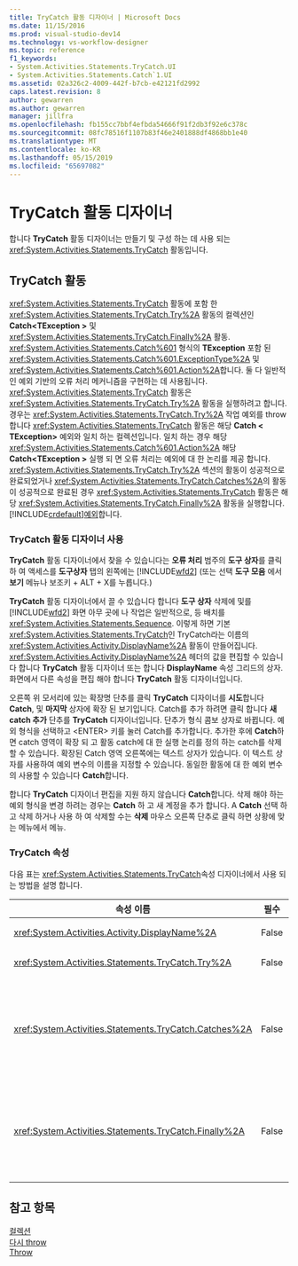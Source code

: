 ```yaml
---
title: TryCatch 활동 디자이너 | Microsoft Docs
ms.date: 11/15/2016
ms.prod: visual-studio-dev14
ms.technology: vs-workflow-designer
ms.topic: reference
f1_keywords:
- System.Activities.Statements.TryCatch.UI
- System.Activities.Statements.Catch`1.UI
ms.assetid: 02a326c2-4009-442f-b7cb-e42121fd2992
caps.latest.revision: 8
author: gewarren
ms.author: gewarren
manager: jillfra
ms.openlocfilehash: fb155cc7bbf4efbda54666f91f2db3f92e6c378c
ms.sourcegitcommit: 08fc78516f1107b83f46e2401888df4868bb1e40
ms.translationtype: MT
ms.contentlocale: ko-KR
ms.lasthandoff: 05/15/2019
ms.locfileid: "65697082"
---
```

# <a name="trycatch-activity-designer"></a>TryCatch 활동 디자이너
합니다 **TryCatch** 활동 디자이너는 만들기 및 구성 하는 데 사용 되는 <xref:System.Activities.Statements.TryCatch> 활동입니다.  
  
## <a name="the-trycatch-activity"></a>TryCatch 활동  
 <xref:System.Activities.Statements.TryCatch> 활동에 포함 한 <xref:System.Activities.Statements.TryCatch.Try%2A> 활동의 컬렉션인 **Catch\<TException >** 및 <xref:System.Activities.Statements.TryCatch.Finally%2A> 활동. <xref:System.Activities.Statements.Catch%601> 형식의 **TException** 포함 된 <xref:System.Activities.Statements.Catch%601.ExceptionType%2A> 및 <xref:System.Activities.Statements.Catch%601.Action%2A>합니다. 둘 다 일반적인 예외 기반의 오류 처리 메커니즘을 구현하는 데 사용됩니다. <xref:System.Activities.Statements.TryCatch> 활동은 <xref:System.Activities.Statements.TryCatch.Try%2A> 활동을 실행하려고 합니다. 경우는 <xref:System.Activities.Statements.TryCatch.Try%2A> 작업 예외를 throw 합니다 <xref:System.Activities.Statements.TryCatch> 활동은 해당 **Catch < TException\>**  예외와 일치 하는 컬렉션입니다. 일치 하는 경우 해당 <xref:System.Activities.Statements.Catch%601.Action%2A> 해당 **Catch\<TException >** 실행 되 면 오류 처리는 예외에 대 한 논리를 제공 합니다. <xref:System.Activities.Statements.TryCatch.Try%2A> 섹션의 활동이 성공적으로 완료되었거나 <xref:System.Activities.Statements.TryCatch.Catches%2A>의 활동이 성공적으로 완료된 경우 <xref:System.Activities.Statements.TryCatch> 활동은 해당 <xref:System.Activities.Statements.TryCatch.Finally%2A> 활동을 실행합니다. [!INCLUDE[crdefault](../includes/crdefault-md.md)][예외](https://msdn.microsoft.com/library/065205cc-52dd-4f30-9578-b17d8d113136)합니다.  
  
### <a name="using-the-trycatch-activity-designer"></a>TryCatch 활동 디자이너 사용  
 **TryCatch** 활동 디자이너에서 찾을 수 있습니다는 **오류 처리** 범주의 **도구 상자**를 클릭 하 여 액세스를 **도구상자** 탭의 왼쪽에는 [!INCLUDE[wfd2](../includes/wfd2-md.md)] (또는 선택 **도구 모음** 에서 **보기** 메뉴나 보조키 + ALT + X를 누릅니다.)  
  
 **TryCatch** 활동 디자이너에서 끌 수 있습니다 합니다 **도구 상자** 삭제에 및를 [!INCLUDE[wfd2](../includes/wfd2-md.md)] 화면 아무 곳에 나 작업은 일반적으로, 등 배치를 <xref:System.Activities.Statements.Sequence>. 이렇게 하면 기본 <xref:System.Activities.Statements.TryCatch>인 TryCatch라는 이름의 <xref:System.Activities.Activity.DisplayName%2A> 활동이 만들어집니다. <xref:System.Activities.Activity.DisplayName%2A> 헤더의 값을 편집할 수 있습니다 합니다 **TryCatch** 활동 디자이너 또는 합니다 **DisplayName** 속성 그리드의 상자. 화면에서 다른 속성을 편집 해야 합니다 **TryCatch** 활동 디자이너입니다.  
  
 오른쪽 위 모서리에 있는 확장명 단추를 클릭 **TryCatch** 디자이너를 **시도**합니다 **Catch**, 및 **마지막** 상자에 확장 된 보기입니다. Catch를 추가 하려면 클릭 합니다 **새 catch 추가** 단추를 **TryCatch** 디자이너입니다. 단추가 형식 콤보 상자로 바뀝니다. 예외 형식을 선택하고 &lt;ENTER&gt; 키를 눌러 Catch를 추가합니다. 추가한 후에 **Catch**하면 catch 영역이 확장 되 고 활동 catch에 대 한 실행 논리를 정의 하는 catch를 삭제할 수 있습니다. 확장된 Catch 영역 오른쪽에는 텍스트 상자가 있습니다. 이 텍스트 상자를 사용하여 예외 변수의 이름을 지정할 수 있습니다. 동일한 활동에 대 한 예외 변수의 사용할 수 있습니다 **Catch**합니다.  
  
 합니다 **TryCatch** 디자이너 편집을 지원 하지 않습니다 **Catch**합니다. 삭제 해야 하는 예외 형식을 변경 하려는 경우는 **Catch** 하 고 새 계정을 추가 합니다. A **Catch** 선택 하 고 삭제 하거나 사용 하 여 삭제할 수는 **삭제** 마우스 오른쪽 단추로 클릭 하면 상황에 맞는 메뉴에서 메뉴.  
  
### <a name="the-trycatch-properties"></a>TryCatch 속성  
 다음 표는 <xref:System.Activities.Statements.TryCatch>속성 디자이너에서 사용 되는 방법을 설명 합니다.  
  
|속성 이름|필수|사용법|  
|-------------------|--------------|-----------|  
|<xref:System.Activities.Activity.DisplayName%2A>|False|<xref:System.Activities.Statements.TryCatch> 활동의 선택적 이름을 지정합니다. 기본 TryCatch입니다.|  
|<xref:System.Activities.Statements.TryCatch.Try%2A>|False|<xref:System.Activities.Statements.TryCatch>를 실행할 때 먼저 실행된 활동입니다.|  
|<xref:System.Activities.Statements.TryCatch.Catches%2A>|False|컬렉션인 **Catch** 때 확인 해야 할 요소는 <xref:System.Activities.Statements.TryCatch.Try%2A> 활동이 예외를 throw 합니다.<br /><br /> <xref:System.Activities.Statements.TryCatch.Catches%2A>에 하나 이상의 활동을 추가하거나 <xref:System.Activities.Statements.TryCatch.Finally%2A> 블록에 활동을 추가해야 합니다.|  
|<xref:System.Activities.Statements.TryCatch.Finally%2A>|False|<xref:System.Activities.Statements.TryCatch.Try%2A> 및 <xref:System.Activities.Statements.TryCatch.Catches%2A> 컬렉션의 필요한 모든 활동이 실행 완료될 때 실행할 활동입니다.<br /><br /> <xref:System.Activities.Statements.TryCatch.Catches%2A>에 하나 이상의 활동을 추가하거나 <xref:System.Activities.Statements.TryCatch.Finally%2A> 블록에 활동을 추가해야 합니다.|  
  
## <a name="see-also"></a>참고 항목  
 [컬렉션](../workflow-designer/collection-activity-designers.md)   
 [다시 throw](../workflow-designer/rethrow-activity-designer.md)   
 [Throw](../workflow-designer/throw-activity-designer.md)